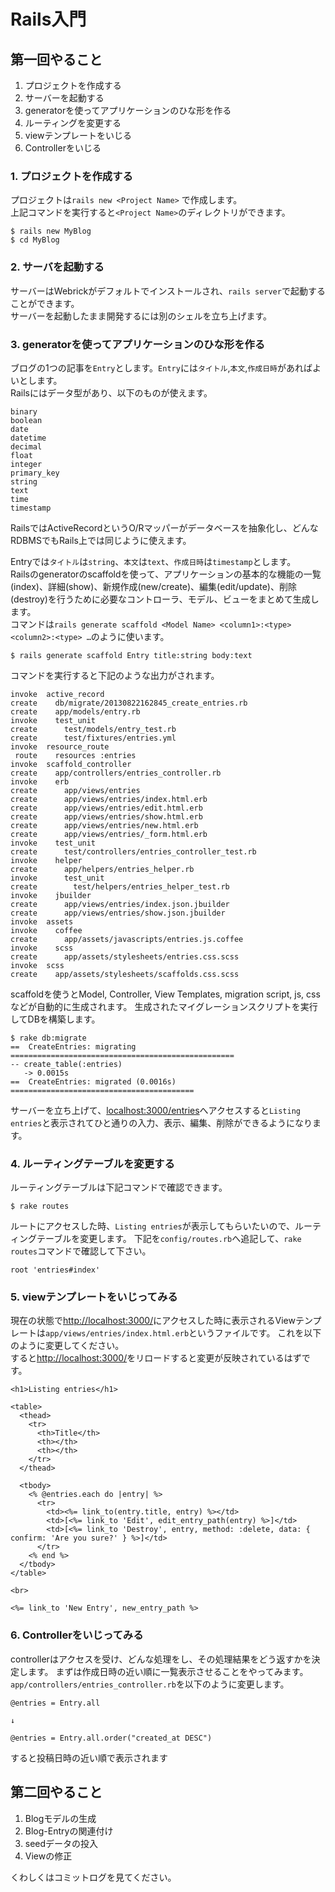 # Rails入門
## 第一回やること
1. プロジェクトを作成する
2. サーバーを起動する
3. generatorを使ってアプリケーションのひな形を作る
4. ルーティングを変更する
5. viewテンプレートをいじる
6. Controllerをいじる


### 1. プロジェクトを作成する
プロジェクトは```rails new <Project Name>```	で作成します。  
上記コマンドを実行すると```<Project Name>```のディレクトリができます。

	$ rails new MyBlog
	$ cd MyBlog
	

### 2. サーバを起動する
サーバーはWebrickがデフォルトでインストールされ、```rails server```で起動することができます。  
サーバーを起動したまま開発するには別のシェルを立ち上げます。


### 3. generatorを使ってアプリケーションのひな形を作る
ブログの1つの記事を```Entry```とします。```Entry```には```タイトル```,```本文```,```作成日時```があればよいとします。  
Railsにはデータ型があり、以下のものが使えます。

	binary
	boolean
	date
	datetime
	decimal
	float
	integer
	primary_key
	string
	text
	time
	timestamp

RailsではActiveRecordというO/Rマッパーがデータベースを抽象化し、どんなRDBMSでもRails上では同じように使えます。  

Entryでは```タイトル```は```string```、```本文```は```text```、```作成日時```は```timestamp```とします。  
Railsのgeneratorのscaffoldを使って、アプリケーションの基本的な機能の一覧(index)、詳細(show)、新規作成(new/create)、編集(edit/update)、削除(destroy)を行うために必要なコントローラ、モデル、ビューをまとめて生成します。  
コマンドは```rails generate scaffold <Model Name> <column1>:<type> <column2>:<type> …```のように使います。


	$ rails generate scaffold Entry title:string body:text

コマンドを実行すると下記のような出力がされます。
  
	invoke  active_record
    create    db/migrate/20130822162845_create_entries.rb
    create    app/models/entry.rb
    invoke    test_unit
    create      test/models/entry_test.rb
    create      test/fixtures/entries.yml
    invoke  resource_route
     route    resources :entries
    invoke  scaffold_controller
    create    app/controllers/entries_controller.rb
    invoke    erb
    create      app/views/entries
    create      app/views/entries/index.html.erb
    create      app/views/entries/edit.html.erb
    create      app/views/entries/show.html.erb
    create      app/views/entries/new.html.erb
    create      app/views/entries/_form.html.erb
    invoke    test_unit
    create      test/controllers/entries_controller_test.rb
    invoke    helper
    create      app/helpers/entries_helper.rb
    invoke      test_unit
    create        test/helpers/entries_helper_test.rb
    invoke    jbuilder
    create      app/views/entries/index.json.jbuilder
    create      app/views/entries/show.json.jbuilder
    invoke  assets
    invoke    coffee
    create      app/assets/javascripts/entries.js.coffee
    invoke    scss
    create      app/assets/stylesheets/entries.css.scss
    invoke  scss
    create    app/assets/stylesheets/scaffolds.css.scss

scaffoldを使うとModel, Controller, View Templates, migration script, js, cssなどが自動的に生成されます。
生成されたマイグレーションスクリプトを実行してDBを構築します。

	$ rake db:migrate
	==  CreateEntries: migrating ==================================================
	-- create_table(:entries)
	   -> 0.0015s
	==  CreateEntries: migrated (0.0016s) =========================================

サーバーを立ち上げて、[localhost:3000/entries](localhost:3000/entries)へアクセスすると```Listing entries```と表示されてひと通りの入力、表示、編集、削除ができるようになります。

### 4. ルーティングテーブルを変更する
ルーティングテーブルは下記コマンドで確認できます。

	$ rake routes

ルートにアクセスした時、```Listing entries```が表示してもらいたいので、ルーティングテーブルを変更します。
下記を```config/routes.rb```へ追記して、```rake routes```コマンドで確認して下さい。

	root 'entries#index'



### 5. viewテンプレートをいじってみる

現在の状態で[http://localhost:3000/](http://localhost:3000/)にアクセスした時に表示されるViewテンプレートは```app/views/entries/index.html.erb```というファイルです。
これを以下のように変更してください。  
すると[http://localhost:3000/](http://localhost:3000/)をリロードすると変更が反映されているはずです。

	<h1>Listing entries</h1>

	<table>
	  <thead>
	    <tr>
	      <th>Title</th>
	      <th></th>
	      <th></th>
	    </tr>
	  </thead>
	
	  <tbody>
	    <% @entries.each do |entry| %>
	      <tr>
	        <td><%= link_to(entry.title, entry) %></td>
	        <td>[<%= link_to 'Edit', edit_entry_path(entry) %>]</td>
	        <td>[<%= link_to 'Destroy', entry, method: :delete, data: { confirm: 'Are you sure?' } %>]</td>
		  </tr>
	    <% end %>
	  </tbody>
	</table>

	<br>

	<%= link_to 'New Entry', new_entry_path %>



### 6. Controllerをいじってみる
controllerはアクセスを受け、どんな処理をし、その処理結果をどう返すかを決定します。
まずは作成日時の近い順に一覧表示させることをやってみます。```app/controllers/entries_controller.rb```を以下のように変更します。

	@entries = Entry.all

	↓

	@entries = Entry.all.order("created_at DESC")

すると投稿日時の近い順で表示されます



## 第二回やること
1. Blogモデルの生成
2. Blog-Entryの関連付け
3. seedデータの投入
4. Viewの修正

くわしくはコミットログを見てください。
